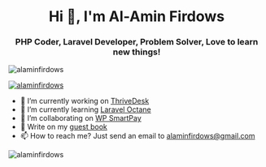 <h1 align="center">Hi 👋, I'm Al-Amin Firdows</h1>
<h3 align="center">PHP Coder, Laravel Developer, Problem Solver, Love to learn new things!</h3>

<p align="left"> <img src="https://komarev.com/ghpvc/?username=alaminfirdows&label=Profile%20views&color=0e75b6&style=flat" alt="alaminfirdows" /> </p>

<p align="left"> <a href="https://twitter.com/alaminfirdows" target="blank"><img src="https://img.shields.io/twitter/follow/alaminfirdows?logo=twitter&style=for-the-badge" alt="alaminfirdows" /></a> </p>

- 🔭 I’m currently working on [ThriveDesk](http://thrivedesk.com)
- 🌱 I’m currently learning [Laravel Octane](https://github.com/laravel/octane)
- 👯 I’m collaborating on [WP SmartPay](wordpress.org/plugins/smartpay)
- 💬 Write on my [guest book](https://gist.github.com/alaminfirdows/67bf09a184e45975c0676e617d4d00f8)
- 📫 How to reach me? Just send an email to [alaminfirdows@gmail.com](mailto:alaminfirdows@gmail.com)

<p><img align="center" src="https://github-readme-streak-stats.herokuapp.com/?user=alaminfirdows&" alt="alaminfirdows" /></p>
